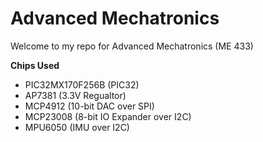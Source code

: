 # Advanced Mechatronics
Welcome to my repo for Advanced Mechatronics (ME 433)

__Chips Used__
* PIC32MX170F256B (PIC32)
* AP7381 (3.3V Regualtor)
* MCP4912 (10-bit DAC over SPI)
* MCP23008 (8-bit IO Expander over I2C)
* MPU6050 (IMU over I2C)

